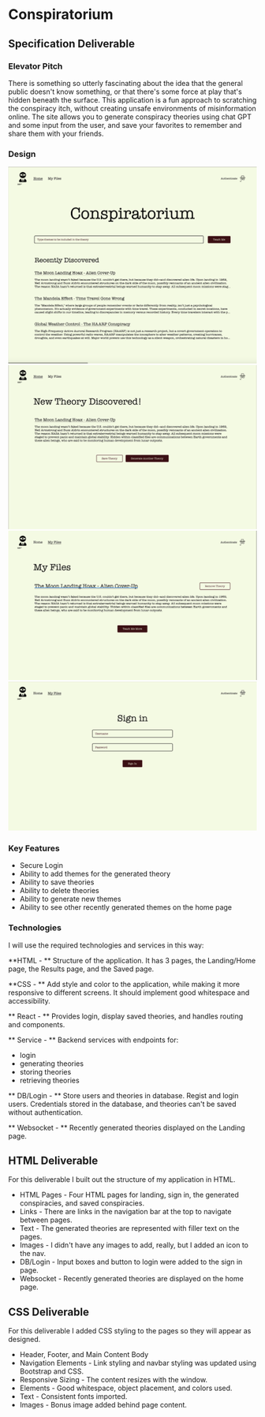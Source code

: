 # Conspiratorium

## Specification Deliverable

### Elevator Pitch

There is something so utterly fascinating about the idea that the general public doesn't know something, or that there's some force at play that's hidden beneath the surface. This application is a fun approach to scratching the conspiracy itch, without creating unsafe environments of misinformation online. The site allows you to generate conspiracy theories using chat GPT and some input from the user, and save your favorites to remember and share them with your friends.

### Design
![Home Screen Design Image](/Images/Design%20Screenshots/Home_Screen.png)
![Generated Theory Screen Design Image](/Images/Design%20Screenshots/New_Theory.png)
![Saved Theories Screen Design Image](/Images/Design%20Screenshots/Saved_Theories.png)
![Sign In Screen Design Image](/Images/Design%20Screenshots/Sign_in.png)

### Key Features

* Secure Login
* Ability to add themes for the generated theory
* Ability to save theories
* Ability to delete theories
* Ability to generate new themes
* Ability to see other recently generated themes on the home page

### Technologies

I will use the required technologies and services in this way: 

**HTML - ** Structure of the application. It has 3 pages, the Landing/Home page, the Results page, and the Saved page. 

**CSS - ** Add style and color to the application, while making it more responsive to different screens. It should implement good whitespace and accessibility.

** React - ** Provides login, display saved theories, and handles routing and components.

** Service - ** Backend services with endpoints for: 
* login
* generating theories
* storing theories
* retrieving theories
 
** DB/Login - ** Store users and theories in database. Regist and login users. Credentials stored in the database, and theories can't be saved without authentication.

** Websocket - ** Recently generated theories displayed on the Landing page.


## HTML Deliverable

For this deliverable I built out the structure of my application in HTML.

* HTML Pages - Four HTML pages for landing, sign in, the generated conspiracies, and saved conspiracies.
* Links - There are links in the navigation bar at the top to navigate between pages. 
* Text - The generated theories are represented with filler text on the pages.
* Images - I didn't have any images to add, really, but I added an icon to the nav.
* DB/Login - Input boxes and button to login were added to the sign in page.
* Websocket - Recently generated theories are displayed on the home page. 

## CSS Deliverable

For this deliverable I added CSS styling to the pages so they will appear as designed.

* Header, Footer, and Main Content Body
* Navigation Elements - Link styling and navbar styling was updated using Bootstrap and CSS. 
* Responsive Sizing - The content resizes with the window. 
* Elements - Good whitespace, object placement, and colors used.
* Text - Consistent fonts imported.
* Images - Bonus image added behind page content. 